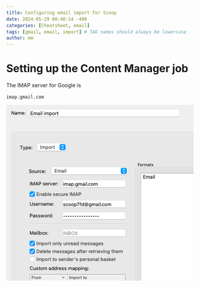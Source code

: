 ```yaml
---
title: Configuring email import for Scoop
date: 2024-05-29 08:40:14 -400
categories: [Cheatsheet, email]
tags: [gmail, email, import] # TAG names should always be lowercase
author: mm
---
```

# Setting up the Content Manager job
The IMAP server for Google is 

```
imap.gmail.com
```

![Eample setup](/images/emailSeup/Scoop7EmailSetup.png)